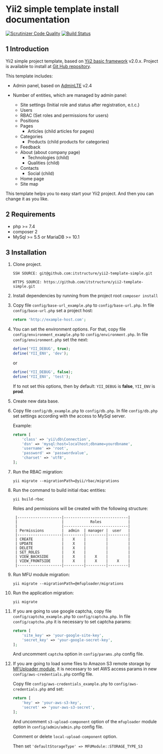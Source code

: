 Yii2 simple template install documentation
==============

[![Scrutinizer Code Quality](https://scrutinizer-ci.com/g/itstructure/yii2-template-simple/badges/quality-score.png?b=master)](https://scrutinizer-ci.com/g/itstructure/yii2-template-simple/?branch=master)
[![Build Status](https://scrutinizer-ci.com/g/itstructure/yii2-template-simple/badges/build.png?b=master)](https://scrutinizer-ci.com/g/itstructure/yii2-template-simple/build-status/master)

1 Introduction
----------------------------

Yii2 simple project template, based on [Yii2 basic framework](https://github.com/yiisoft/yii2-app-basic) v2.0.x.
Project is available to install at [Git Hub repository](https://github.com/itstructure/yii2-template-simple).

This template includes:

- Admin panel, based on [AdminLTE](https://github.com/almasaeed2010/AdminLTE) v2.4

- Number of entities, which are managed by admin panel:
    - Site settings (Initial role and status after registration, e.t.c.)
    - Users
    - RBAC (Set roles and permissions for users)
    - Positions
    - Pages
        - Articles (child articles for pages)
    - Categories
        - Products (child products for categories)
    - Feedback
    - About (about company page)
        - Technologies (child)
        - Qualities (child)
    - Contacts
        - Social (child)
    - Home page
    - Site map
    
This template helps you to easy start your Yii2 project. And then you can change it as you like.

2 Requirements
----------------------------

- php >= 7.4
- composer 2
- MySql >= 5.5 or MariaDB >= 10.1

3 Installation
----------------------------

1. Clone project.

    `SSH SOURCE: git@github.com:itstructure/yii2-template-simple.git`
    
    `HTTPS SOURCE: https://github.com/itstructure/yii2-template-simple.git`
    
2. Install dependencies by running from the project root `composer install`

3. Copy file `config/base-url_example.php` to `config/base-url.php`. In file `config/base-url.php` set a project host:

    ```php
    return 'http://example-host.com';
    ```

4. You can set the environment options. For that, copy file `config/environment_example.php` to `config/environment.php`. In file `config/environment.php` set the next:

    ```php
    define('YII_DEBUG', true);
    define('YII_ENV', 'dev');
    ```
    
    or
    
    ```php
    define('YII_DEBUG', false);
    define('YII_ENV', 'test');
    ```

    If to not set this options, then by default: `YII_DEBUG` is **false**, `YII_ENV` is **prod**.

5. Create new data base.

6. Copy file `config/db_example.php` to `config/db.php`. In file `config/db.php` set settings according with the access to MySql server.

    Example:
    
    ```php
    return [
        'class' => 'yii\db\Connection',
        'dsn' => 'mysql:host=localhost;dbname=yourdbname',
        'username' => 'root',
        'password' => 'passwordvalue',
        'charset' => 'utf8',
    ];
    ```

7. Run the RBAC migration:

    `yii migrate --migrationPath=@yii/rbac/migrations`
    
8. Run the command to build initial rbac entities:

    `yii build-rbac`
    
    Roles and permissions will be created with the following structure:
    
        |--------------------|-----------------------------|
        |                    |            Roles            |
        |                    |-----------------------------|
        | Permissions        |  admin  | manager |  user   |
        |--------------------|---------|---------|---------|
        | CREATE             |    X    |         |         |
        | UPDATE             |    X    |         |         |
        | DELETE             |    X    |         |         |
        | SET_ROLES          |    X    |         |         |
        | VIEW_BACKSIDE      |    X    |    X    |         |
        | VIEW_FRONTSIDE     |    X    |    X    |    X    |
        |--------------------|---------|---------|---------|
    
9. Run MFU module migration:

    `yii migrate --migrationPath=@mfuploader/migrations`
    
10. Run the application migration:

    `yii migrate`
    
11. If you are going to use google captcha, copy file `config/captcha_example.php` to `config/captcha.php`. In file `config/captcha.php` it is necessary to set captcha params:

    ```php
    return [
        'site_key' => 'your-google-site-key',
        'secret_key' => 'your-google-secret-key',
    ];
    ```
    
    And uncomment `captcha` option in `config/params.php` config file.
    
12. If you are going to load some files to Amazon S3 remote storage by [MFUploader module](https://github.com/itstructure/yii2-multi-format-uploader), it is necessary to set AWS access params in new `config/aws-credentials.php` config file.

    Copy file `config/aws-credentials_example.php` to `config/aws-credentials.php` and set:
    
    ```php
    return [
        'key' => 'your-aws-s3-key',
        'secret' => 'your-aws-s3-secret',
    ];
    ```
    
    And uncomment `s3-upload-component` option of the `mfuploader` module option in `config/admin/admin.php` config file.
    
    Comment or delete `local-upload-component` option.
    
    Then set `'defaultStorageType' => MFUModule::STORAGE_TYPE_S3`
    